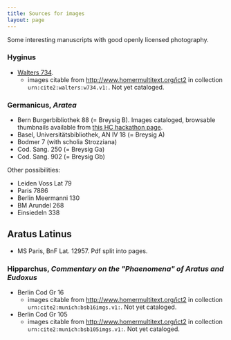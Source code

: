 ```yaml
---
title: Sources for images
layout: page
---
```



Some interesting manuscripts with good openly licensed photography.

### Hyginus

-  [Walters 734](http://www.thedigitalwalters.org/Data/WaltersManuscripts/html/W734/).
    - images citable from <http://www.homermultitext.org/ict2> in collection `urn:cite2:walters:w734.v1:`.  Not yet cataloged.



### Germanicus, *Aratea*

-  Bern Burgerbibliothek 88 (= Breysig B).  Images cataloged, browsable thumbnails available from  [this HC hackathon page](https://hcmid.github.io/ms-hackathon-2018/bern88-thumbs/).
-  Basel, Universitätsbibliothek, AN IV 18 (= Breysig A)
-  Bodmer 7 (with scholia Strozziana)
-  Cod. Sang. 250 (= Breysig Ga)
-  Cod. Sang. 902 (= Breysig Gb)

Other possibilities:

-  Leiden Voss Lat  79
-  Paris 7886
-  Berlin Meermanni 130
-  BM Arundel 268
-  Einsiedeln 338

## Aratus Latinus


-  MS Paris, BnF Lat. 12957.  Pdf split into pages.


### Hipparchus, *Commentary on the "Phaenomena" of Aratus and Eudoxus*

-  Berlin Cod Gr 16
    -  images citable from http://www.homermultitext.org/ict2 in collection `urn:cite2:munich:bsb16imgs.v1:`.  Not yet cataloged.
-  Berlin Cod Gr 105
    -  images citable from http://www.homermultitext.org/ict2 in collection `urn:cite2:munich:bsb105imgs.v1:`. Not yet cataloged.
